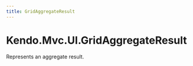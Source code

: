 ```yaml
---
title: GridAggregateResult
---
```


# Kendo.Mvc.UI.GridAggregateResult

Represents an aggregate result.